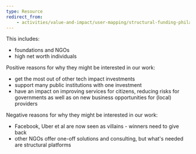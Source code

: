 ```yaml
---
type: Resource
redirect_from:
    - activities/value-and-impact/user-mapping/structural-funding-philanthropy
---
```


This includes:

* foundations and NGOs
* high net worth individuals

Positive reasons for why they might be interested in our work:

* get the most out of other tech impact investments
* support many public institutions with one investment
* have an impact on improving services for citizens, reducing risks for governments as well as on new business opportunities for (local) providers

Negative reasons for why they might be interested in our work:

* Facebook, Uber et al are now seen as villains - winners need to give back
* other NGOs offer one-off solutions and consulting, but what's needed are structural platforms
